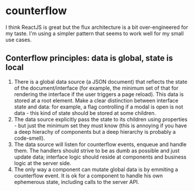 counterflow
===========

I think ReactJS is great but the flux architecture is a bit over-engineered for my taste. I'm using a simpler pattern that seems to work well for my small use cases.

## Conterflow principles: data is global, state is local

 1. There is a global data source (a JSON document) that reflects the state of the document/interface (for example, the minimum set of that for rendering the interface if the user triggers a page reload). This data is stored at a root element. Make a clear distinction between interface state and data: for example, a flag controlling if a modal is open is not data - this kind of state should be stored at some children.
 2. The data source explicitly pass the state to its children using properties - but just the minimum set they must know (this is annoying if you have a deep hierachy of components but a deep hierarchy is probably a code-smell).
 3. The data source will listen for counterflow events, enqueue and handle them. The handlers should strive to be as dumb as possible and just update data; interface logic should reside at components and business logic at the server side.
 4. The only way a component can mutate global data is by emmiting a counterflow event. It is ok for a component to handle his own ephemerous state, including calls to the server API.

 
 

